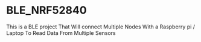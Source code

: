# BLE_NRF52840
This is a BLE project That Will connect Multiple Nodes With a Raspberry pi / Laptop To Read Data From Multiple Sensors 
